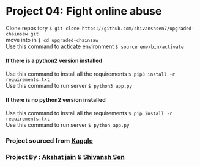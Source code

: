 # Project 04: Fight online abuse
Clone repository `$ git clone https://github.com/shivanshsen7/upgraded-chainsaw.git`
<br>
move into in `$ cd upgraded-chainsaw`
<br>
Use this command to acticate environment `$ source env/bin/activate`
<br>
#### If there is a python2 version installed 
Use this command to install all the requirements
`$ pip3 install -r requirements.txt`
<br>
Use this command to run server `$ python3 app.py`
<br>
#### If there is no python2 version installed 

Use this command to install all the requirements
`$ pip install -r requirements.txt`
<br>
Use this command to run server `$ python app.py`
<br>
### <b> Project sourced from [Kaggle](https://www.kaggle.com/c/jigsaw-toxic-comment-classification-challenge)</b>
### Project By : [Akshat jain](https://github.com/AkshatJain20) & [Shivansh Sen](https://github.com/shivanshsen7)
